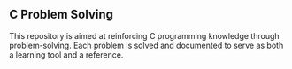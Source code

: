 ## C Problem Solving

This repository is aimed at reinforcing C programming knowledge through problem-solving. Each problem is solved and documented to serve as both a learning tool and a reference.
